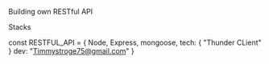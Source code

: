 Building own RESTful API <br/>

Stacks <br/>

const RESTFUL_API = {
Node,
Express,
mongoose,
tech: {
"Thunder CLient"
}
dev: "Timmystroge75@gmail.com"
}
